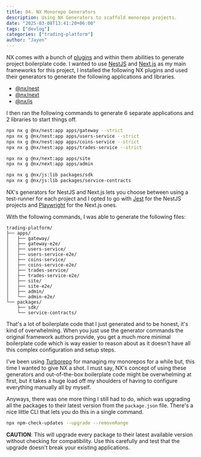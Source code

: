 ```yaml
---
title: 04. NX Monorepo Generators
description: Using NX Generators to scaffold monorepo projects.
date: "2025-03-08T13:41:20+06:00"
tags: ["devlog"]
categories: ["trading-platform"]
author: "Jayen"
---
```


NX comes with a bunch of [plugins](https://nx.dev/plugin-registry) and within them abilities to
generate project boilerplate code. I wanted to use [NestJS](https://nestjs.com/) and
[Next.js](https://nextjs.org/) as my main frameworks for this project, I installed the following NX
plugins and used their generators to generate the following applications and libraries.

-   [@nx/nest](https://nx.dev/nx-api/nest)
-   [@nx/next](https://nx.dev/nx-api/next)
-   [@nx/js](https://nx.dev/nx-api/js)

I then ran the following commands to generate 6 separate applications and 2 libraries to start
things off.

```bash
npx nx g @nx/nest:app apps/gateway --strict
npx nx g @nx/nest:app apps/users-service --strict
npx nx g @nx/nest:app apps/coins-service --strict
npx nx g @nx/nest:app apps/trades-service --strict
```

```bash
npx nx g @nx/next:app apps/site
npx nx g @nx/next:app apps/admin
```

```bash
npx nx g @nx/js:lib packages/sdk
npx nx g @nx/js:lib packages/service-contracts
```

NX's generators for NestJS and Next.js lets you choose between using a test-runner for each project
and I opted to go with [Jest](https://jestjs.io/) for the NestJS projects and
[Playwright](https://playwright.dev/) for the Next.js ones.

With the following commands, I was able to generate the following files:

```
trading-platform/
├── apps/
│   ├── gateway/
│   ├── gateway-e2e/
│   ├── users-service/
│   ├── users-service-e2e/
│   ├── coins-service/
│   ├── coins-service-e2e/
│   ├── trades-service/
│   ├── trades-service-e2e/
│   ├── site/
│   ├── site-e2e/
│   ├── admin/
│   └── admin-e2e/
└── packages/
    ├── sdk/
    └── service-contracts/
```

That's a lot of boilerplate code that I just generated and to be honest, it's kind of overwhelming.
When you just use the generator commands the original framework authors provide, you get a much more
minimal boilerplate code which is way easier to reason about as it doesn't have all this complex
configuration and setup steps.

I've been using [Turborepo](https://turbo.build/repo/docs) for managing my monorepos for a while
but, this time I wanted to give NX a shot. I must say, NX's concept of using these generators and
out-of-the-box boilerplate code might be overwhelming at first, but it takes a huge load off my
shoulders of having to configure everything manually all by myself.

Anyways, there was one more thing I still had to do, which was upgrading all the packages to their
latest version from the `package.json` file. There's a nice little CLI that lets you do this in a
single command.

```bash
npx npm-check-updates --upgrade --removeRange
```

**CAUTION**: This will upgrade every package to their latest available version without checking for
compatibility. Use this carefully and test that the upgrade doesn't break your existing
applications.
